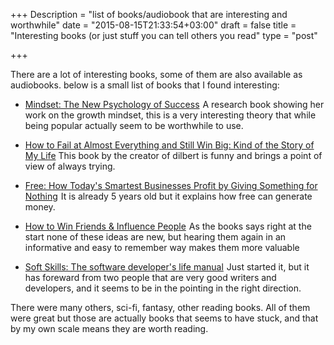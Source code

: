 +++
Description = "list of books/audiobook that are interesting and worthwhile"
date = "2015-08-15T21:33:54+03:00"
draft = false
title = "Interesting books (or just stuff you can tell others you read"
type = "post"

+++

There are a lot of interesting books, some of them are also available as audiobooks.
below is a small list of books that I found interesting:
<!--more-->

* <a href="http://www.amazon.com/gp/product/0345472322/ref=as_li_tl?ie=UTF8&camp=1789&creative=9325&creativeASIN=0345472322&linkCode=as2&tag=chatanuga-20&linkId=W7MUD7IWQHTJ2DWA">Mindset: The New Psychology of Success</a><img src="http://ir-na.amazon-adsystem.com/e/ir?t=chatanuga-20&l=as2&o=1&a=0345472322" width="1" height="1" border="0" alt="" style="border:none !important; margin:0px !important;" />
    A research book showing her work on the growth mindset, this is a very interesting theory that while being popular actually seem to be worthwhile to use.

* <a href="http://www.amazon.com/gp/product/1591847745/ref=as_li_tl?ie=UTF8&camp=1789&creative=9325&creativeASIN=1591847745&linkCode=as2&tag=chatanuga-20&linkId=2XT5EKNRSBJP6XX6">How to Fail at Almost Everything and Still Win Big: Kind of the Story of My Life</a>
   This book by the creator of dilbert is funny and brings a point of view of always trying.

* <a href="http://www.amazon.com/gp/product/140131032X/ref=as_li_tl?ie=UTF8&camp=1789&creative=9325&creativeASIN=140131032X&linkCode=as2&tag=chatanuga-20&linkId=ECV7A4IY4WDYAMSQ">Free: How Today's Smartest Businesses Profit by Giving Something for Nothing</a><img src="http://ir-na.amazon-adsystem.com/e/ir?t=chatanuga-20&l=as2&o=1&a=140131032X" width="1" height="1" border="0" alt="" style="border:none !important; margin:0px !important;" />
   It is already 5 years old but it explains how free can generate money.

* <a href="http://www.amazon.com/gp/product/0671027034/ref=as_li_tl?ie=UTF8&camp=1789&creative=9325&creativeASIN=0671027034&linkCode=as2&tag=chatanuga-20&linkId=CK5DKRTYRLNDH7QH">How to Win Friends & Influence People</a><img src="http://ir-na.amazon-adsystem.com/e/ir?t=chatanuga-20&l=as2&o=1&a=0671027034" width="1" height="1" border="0" alt="" style="border:none !important; margin:0px !important;" />
   As the books says right at the start none of these ideas are new, but hearing them again in an informative and easy to remember way makes them more valuable

* <a href="http://www.amazon.com/gp/product/1617292397/ref=as_li_tl?ie=UTF8&camp=1789&creative=9325&creativeASIN=1617292397&linkCode=as2&tag=chatanuga-20&linkId=AZPZOPV6XWI3ZY7E">Soft Skills: The software developer's life manual</a><img src="http://ir-na.amazon-adsystem.com/e/ir?t=chatanuga-20&l=as2&o=1&a=1617292397" width="1" height="1" border="0" alt="" style="border:none !important; margin:0px !important;" />
   Just started it, but it has foreward from two people that are very good writers and developers, and it seems to be in the pointing in the right direction.

There were many others, sci-fi, fantasy, other reading books. All of them were great but those are actually books that seems to have stuck, and that by my own scale means they are worth reading.

